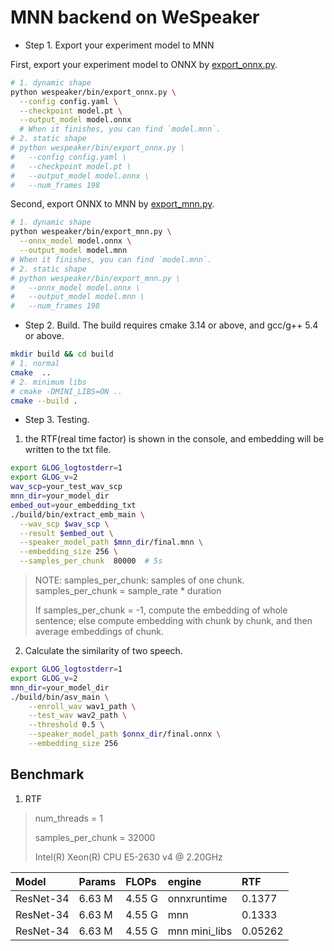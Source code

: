 # MNN backend on WeSpeaker

* Step 1. Export your experiment model to MNN

First, export your experiment model to ONNX by [export_onnx.py](../../wespeaker/bin/export_onnx.py).

``` sh
# 1. dynamic shape
python wespeaker/bin/export_onnx.py \
  --config config.yaml \
  --checkpoint model.pt \
  --output_model model.onnx
  # When it finishes, you can find `model.mnn`.
# 2. static shape
# python wespeaker/bin/export_onnx.py \
#   --config config.yaml \
#   --checkpoint model.pt \
#   --output_model model.onnx \
#   --num_frames 198
```

Second, export ONNX to MNN by [export_mnn.py](../../wespeaker/bin/export_mnn.py).

``` sh
# 1. dynamic shape
python wespeaker/bin/export_mnn.py \
  --onnx_model model.onnx \
  --output_model model.mnn
# When it finishes, you can find `model.mnn`.
# 2. static shape
# python wespeaker/bin/export_mnn.py \
#   --onnx_model model.onnx \
#   --output_model model.mnn \
#   --num_frames 198
```

* Step 2. Build. The build requires cmake 3.14 or above, and gcc/g++ 5.4 or above.

``` sh
mkdir build && cd build
# 1. normal
cmake  ..
# 2. minimum libs
# cmake -DMINI_LIBS=ON ..
cmake --build .
```

* Step 3. Testing.

1. the RTF(real time factor) is shown in the console, and embedding will be written to the txt file.
``` sh
export GLOG_logtostderr=1
export GLOG_v=2
wav_scp=your_test_wav_scp
mnn_dir=your_model_dir
embed_out=your_embedding_txt
./build/bin/extract_emb_main \
  --wav_scp $wav_scp \
  --result $embed_out \
  --speaker_model_path $mnn_dir/final.mnn \
  --embedding_size 256 \
  --samples_per_chunk  80000  # 5s
```

> NOTE: samples_per_chunk: samples of one chunk. samples_per_chunk = sample_rate * duration
>
> If samples_per_chunk = -1, compute the embedding of whole sentence;
> else compute embedding with chunk by chunk, and then average embeddings of chunk.

2. Calculate the similarity of two speech.
```sh
export GLOG_logtostderr=1
export GLOG_v=2
mnn_dir=your_model_dir
./build/bin/asv_main \
    --enroll_wav wav1_path \
    --test_wav wav2_path \
    --threshold 0.5 \
    --speaker_model_path $onnx_dir/final.onnx \
    --embedding_size 256
```

## Benchmark

1. RTF
> num_threads = 1
>
> samples_per_chunk = 32000
>
> Intel(R) Xeon(R) CPU E5-2630 v4 @ 2.20GHz

| Model               | Params  | FLOPs    | engine        | RTF      |
| :------------------ | :------ | :------- | :------------ | :------- |
| ResNet-34           | 6.63 M  | 4.55 G   | onnxruntime   | 0.1377   |
| ResNet-34           | 6.63 M  | 4.55 G   | mnn           | 0.1333   |
| ResNet-34           | 6.63 M  | 4.55 G   | mnn mini_libs | 0.05262  |
